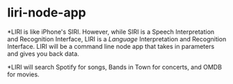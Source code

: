 # liri-node-app



*LIRI is like iPhone's SIRI. However, while SIRI is a Speech Interpretation and Recognition Interface, LIRI is a _Language_ Interpretation and Recognition Interface. LIRI will be a command line node app that takes in parameters and gives you back data.

*LIRI will search Spotify for songs, Bands in Town for concerts, and OMDB for movies.





